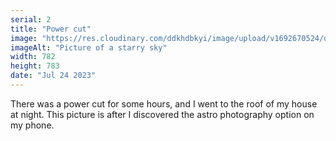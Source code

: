 ```yaml
---
serial: 2
title: "Power cut"
image: "https://res.cloudinary.com/ddkhdbkyi/image/upload/v1692670524/dhirajgagrai.dev/power-cut_y4qama.jpg"
imageAlt: "Picture of a starry sky"
width: 782
height: 783
date: "Jul 24 2023"
---
```


<p>
    There was a power cut for some hours, and I went to the roof of my house at night. 
    This picture is after I discovered the astro photography option on my phone.
</p>
